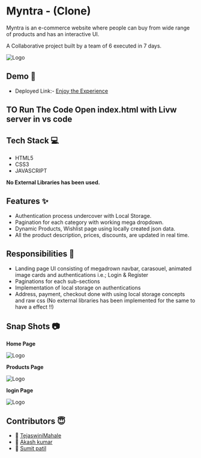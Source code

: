 
# Myntra - (Clone)

Myntra is an e-commerce website where people can buy from wide range of products and has an interactive UI. 

A Collaborative project built by a team of 6 executed in 7 days.


![Logo](https://img.mensxp.com/media/content/2021/Jan/People-Try-To-Find-Other-Secretly-Offensive-Logos1400_60165ada60850.jpeg)


## Demo  🎥

- Deployed Link:- [Enjoy the Experience](https://effulgent-duckanoo-a89b0f.netlify.app/)

## TO Run The Code Open index.html with Livw server in vs code

## Tech Stack 💻

- HTML5
- CSS3
- JAVASCRIPT

**No External Libraries has been used.**



## Features ✨

- Authentication process undercover with Local Storage.
- Pagination for each category with working mega dropdown.
- Dynamic Products, Wishlist page using locally created json data.
- All the product description, prices, discounts, are updated in real time.

## Responsibilities 💪

- Landing page UI consisting of megadrown navbar, carasouel, animated image cards and authentications i.e.; Login & Register 
- Paginations for each sub-sections
- Implementation of local storage on authentications
- Address, payment, checkout done with using local storage concepts and raw css (No external libraries has been implemented for the same to have a effect !!)

## Snap Shots 📷

**Home Page**

![Logo](https://i.ibb.co/Jr8r35c/myntra3.png)

**Products  Page**

![Logo](https://i.ibb.co/SRJvnBY/myntra1.png)


**login Page**

![Logo](https://i.ibb.co/Np6PDh2/myntra2.png)

## Contributors  😇


- 👤 [TejaswiniMahale](https://github.com/TejaswiniMahale)
- 👤 [Akash kumar](https://github.com/akashk808443)
- 👤 [Sumit patil](https://github.com/s198p)



